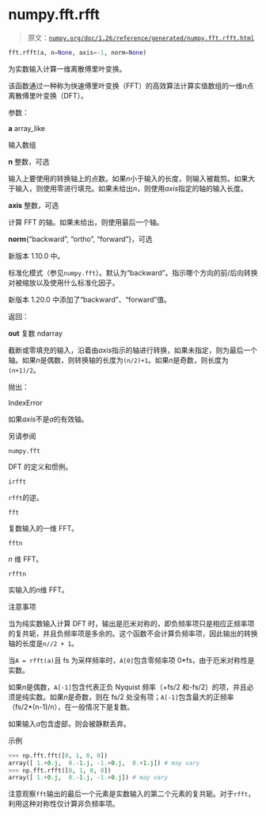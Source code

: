 # numpy.fft.rfft

> 原文：[`numpy.org/doc/1.26/reference/generated/numpy.fft.rfft.html`](https://numpy.org/doc/1.26/reference/generated/numpy.fft.rfft.html)

```py
fft.rfft(a, n=None, axis=-1, norm=None)
```

为实数输入计算一维离散傅里叶变换。

该函数通过一种称为快速傅里叶变换（FFT）的高效算法计算实值数组的一维*n*点离散傅里叶变换（DFT）。

参数：

**a** array_like

输入数组

**n** 整数，可选

输入上要使用的转换轴上的点数。如果*n*小于输入的长度，则输入被裁剪。如果大于输入，则使用零进行填充。如果未给出*n*，则使用*axis*指定的轴的输入长度。

**axis** 整数，可选

计算 FFT 的轴。如果未给出，则使用最后一个轴。

**norm**{“backward”, “ortho”, “forward”}，可选

新版本 1.10.0 中。

标准化模式（参见`numpy.fft`）。默认为“backward”。指示哪个方向的前/后向转换对被缩放以及使用什么标准化因子。

新版本 1.20.0 中添加了“backward”、“forward”值。

返回：

**out** 复数 ndarray

截断或零填充的输入，沿着由*axis*指示的轴进行转换，如果未指定，则为最后一个轴。如果*n*是偶数，则转换轴的长度为`(n/2)+1`。如果*n*是奇数，则长度为`(n+1)/2`。

抛出：

IndexError

如果*axis*不是*a*的有效轴。

另请参阅

`numpy.fft`

DFT 的定义和惯例。

`irfft`

`rfft`的逆。

`fft`

复数输入的一维 FFT。

`fftn`

*n* 维 FFT。

`rfftn`

实输入的*n*维 FFT。

注意事项

当为纯实数输入计算 DFT 时，输出是厄米对称的，即负频率项只是相应正频率项的复共轭，并且负频率项是多余的。这个函数不会计算负频率项，因此输出的转换轴的长度是`n//2 + 1`。

当`A = rfft(a)`且 fs 为采样频率时，`A[0]`包含零频率项 0*fs，由于厄米对称性是实数。

如果*n*是偶数，`A[-1]`包含代表正负 Nyquist 频率（+fs/2 和-fs/2）的项，并且必须是纯实数。如果*n*是奇数，则在 fs/2 处没有项；`A[-1]`包含最大的正频率（fs/2*(n-1)/n），在一般情况下是复数。

如果输入*a*包含虚部，则会被静默丢弃。

示例

```py
>>> np.fft.fft([0, 1, 0, 0])
array([ 1.+0.j,  0.-1.j, -1.+0.j,  0.+1.j]) # may vary
>>> np.fft.rfft([0, 1, 0, 0])
array([ 1.+0.j,  0.-1.j, -1.+0.j]) # may vary 
```

注意观察`fft`输出的最后一个元素是实数输入的第二个元素的复共轭。对于`rfft`，利用这种对称性仅计算非负频率项。

